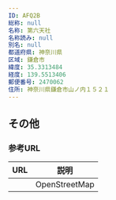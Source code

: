 ```yaml
---
ID: AFQ2B
総称: null
名称: 第六天社
名称読み: null
別名: null
都道府県: 神奈川県
区域: 鎌倉市
緯度: 35.3313484
経度: 139.5513406
郵便番号: 2470062
住所: 神奈川県鎌倉市山ノ内１５２１
---
```


## その他

### 参考URL

| URL | 説明          |
| --- | ------------- |
|     | OpenStreetMap |
